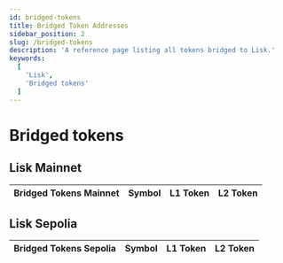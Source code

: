 ```yaml
---
id: bridged-tokens
title: Bridged Token Addresses
sidebar_position: 2
slug: /bridged-tokens
description: 'A reference page listing all tokens bridged to Lisk.'
keywords:
  [
    'Lisk',
    'Bridged tokens'
  ]
---
```


# Bridged tokens

## Lisk Mainnet

| Bridged Tokens Mainnet | Symbol | L1 Token          | L2 Token           |
| :----------------- | :----- |:----------------- | :----------------- |

## Lisk Sepolia

| Bridged Tokens Sepolia | Symbol | L1 Token          | L2 Token           |
| :----------------- | :----- |:----------------- | :----------------- |
